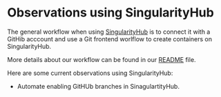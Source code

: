 # Observations using SingularityHub

The general workflow when using [SingularityHub](https://singularity-hub.org/faq) is to connect
it with a GitHib acccount and use a Git frontend worlflow to
create containers on SingularityHub.

More details about our workflow can be found in our [README](README.md) file.

Here are some current observations using SingularityHub:

  * Automate enabling GitHUb branches in SinagulartityHub.

